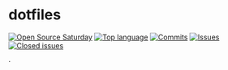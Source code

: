 # dotfiles

[![Open Source Saturday](https://img.shields.io/badge/%E2%9D%A4%EF%B8%8F-open%20source%20saturday-F64060.svg)](https://www.meetup.com/it-IT/Open-Source-Saturday-Milano/)
[![Top language](https://img.shields.io/github/languages/top/fusillicode/dotfiles)](https://www.rust-lang.org/)
[![Commits](https://shields.io/github/last-commit/fusillicode/dotfiles)](https://github.com/fusillicode/dotfiles/commits/main)
[![Issues](https://shields.io/github/issues/fusillicode/dotfiles)](https://github.com/fusillicode/dotfiles/issues)
[![Closed issues](https://shields.io/github/issues-closed/fusillicode/dotfiles)](https://github.com/fusillicode/dotfiles/issues?q=is%3Aissue+is%3Aclosed)

·
